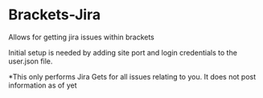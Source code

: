 Brackets-Jira
=============

Allows for getting jira issues within brackets

Initial setup is needed by adding site port and login credentials to the user.json file.

*This only performs Jira Gets for all issues relating to you. It does not post information as of yet
